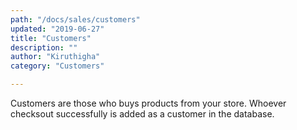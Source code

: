 ```yaml
---
path: "/docs/sales/customers"
updated: "2019-06-27"
title: "Customers"
description: ""
author: "Kiruthigha"
category: "Customers"

---
```


Customers are those who buys products from your store. Whoever checksout successfully is added as a customer in the database.


